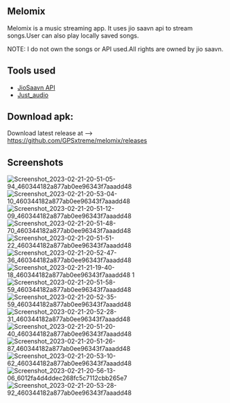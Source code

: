 ## Melomix

Melomix is a music streaming app.
It uses jio saavn api to stream songs.User can also play locally saved songs.

NOTE: I do not own the songs or API used.All rights are owned by jio saavn. 

## Tools used

- [JioSaavn API](https://docs.saavn.me/)
- [Just_audio](https://pub.dev/packages/just_audio)

## Download apk:
Download latest release at --> https://github.com/GPSxtreme/melomix/releases

## Screenshots


![Screenshot_2023-02-21-20-51-05-94_460344182a877ab0ee96343f7aaadd48](https://user-images.githubusercontent.com/86603322/220390952-626eef53-3b85-4a02-9482-19b8a3e2c183.png)
![Screenshot_2023-02-21-20-53-04-10_460344182a877ab0ee96343f7aaadd48](https://user-images.githubusercontent.com/86603322/220391146-73475c96-29e0-46b4-938d-89dc0da6b133.png)
![Screenshot_2023-02-21-20-51-12-09_460344182a877ab0ee96343f7aaadd48](https://user-images.githubusercontent.com/86603322/220391256-14c9d537-26d9-41cc-9321-2774ad314399.png)
![Screenshot_2023-02-21-20-51-48-70_460344182a877ab0ee96343f7aaadd48](https://user-images.githubusercontent.com/86603322/220391658-dd7d94dc-147d-4718-8c32-0c089e2cc5f5.png)
![Screenshot_2023-02-21-20-51-51-22_460344182a877ab0ee96343f7aaadd48](https://user-images.githubusercontent.com/86603322/220391686-b1f88cb5-dee9-4e29-a85b-b6386de86b07.png)
![Screenshot_2023-02-21-20-52-47-36_460344182a877ab0ee96343f7aaadd48](https://user-images.githubusercontent.com/86603322/220391737-d5dcd314-547b-4c97-b6b7-e3d1856ba609.png)
![Screenshot_2023-02-21-21-19-40-18_460344182a877ab0ee96343f7aaadd48 1](https://user-images.githubusercontent.com/86603322/220393559-d2214180-bdfb-46ae-8289-7ca13d0d5a95.png)
![Screenshot_2023-02-21-20-51-58-59_460344182a877ab0ee96343f7aaadd48](https://user-images.githubusercontent.com/86603322/220391929-24f4c5df-c812-4a60-a437-252ca62ecfec.png)
![Screenshot_2023-02-21-20-52-35-59_460344182a877ab0ee96343f7aaadd48](https://user-images.githubusercontent.com/86603322/220392072-a6b5d349-654a-4913-9bcd-6fbe951516ab.png)
![Screenshot_2023-02-21-20-52-28-31_460344182a877ab0ee96343f7aaadd48](https://user-images.githubusercontent.com/86603322/220392198-4d01db6e-c863-4059-ac83-fc628f926892.png)
![Screenshot_2023-02-21-20-51-20-40_460344182a877ab0ee96343f7aaadd48](https://user-images.githubusercontent.com/86603322/220392744-cea2cfda-49ca-4eca-bff0-dbf05430e4e5.png)
![Screenshot_2023-02-21-20-51-26-87_460344182a877ab0ee96343f7aaadd48](https://user-images.githubusercontent.com/86603322/220393022-41824ff6-fb33-4625-af31-f658d4e79d75.png)
![Screenshot_2023-02-21-20-53-10-62_460344182a877ab0ee96343f7aaadd48](https://user-images.githubusercontent.com/86603322/220393835-ad98fa87-92cc-419f-8468-ae542f9e8b57.png)
![Screenshot_2023-02-21-20-56-13-06_6012fa4d4ddec268fc5c7112cbb265e7](https://user-images.githubusercontent.com/86603322/220393716-2ec7c846-2d46-4e59-ae05-cfe3317dfecd.png)
![Screenshot_2023-02-21-20-53-28-92_460344182a877ab0ee96343f7aaadd48](https://user-images.githubusercontent.com/86603322/220392513-8b2f9201-35ba-4ebe-a6a0-046ee517502a.png)
